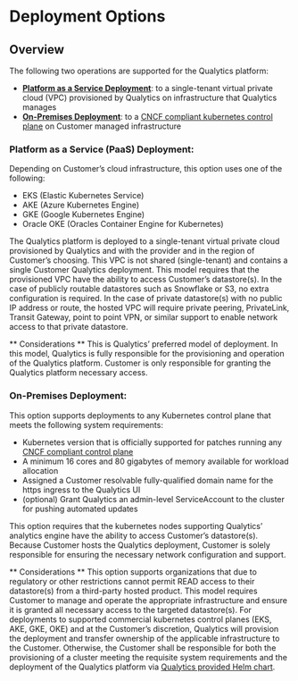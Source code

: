 # Deployment Options

## Overview
The following two operations are supported for the Qualytics platform:

-   __[Platform as a Service Deployment](#paas)__: to a single-tenant virtual private cloud (VPC) provisioned by Qualytics on infrastructure that Qualytics manages
-   __[On-Premises Deployment](#onpremise)__: to a [CNCF compliant kubernetes control plane](https://www.cncf.io/certification/software-conformance/) on Customer managed infrastructure


### <a name="paas"></a>__Platform as a Service (PaaS) Deployment:__

Depending on Customer’s cloud infrastructure, this option uses one of the following:

- EKS (Elastic Kubernetes Service)
- AKE (Azure Kubernetes Engine)
- GKE (Google Kubernetes Engine)
- Oracle OKE (Oracles Container Engine for Kubernetes)

The Qualytics platform is deployed to a single-tenant virtual private cloud provisioned by Qualytics and with the provider and in the region of Customer’s choosing. This VPC is not shared (single-tenant) and contains a single Customer Qualytics deployment.  This model requires that the provisioned VPC have the ability to access Customer’s datastore(s). In the case of publicly routable datastores such as Snowflake or S3, no extra configuration is required. In the case of private datastore(s) with no public IP address or route, the hosted VPC will require private peering, PrivateLink, Transit Gateway, point to point VPN, or similar support to enable network access to that private datastore.

** Considerations **
This is Qualytics’ preferred model of deployment. In this model, Qualytics is fully responsible for the provisioning and operation of the Qualytics platform. Customer is only responsible for granting the Qualytics platform necessary access.

### <a name="onpremise"></a>__On-Premises Deployment:__

This option supports deployments to any Kubernetes control plane that meets the following system requirements:

-  Kubernetes version that is officially supported for patches running any [CNCF compliant control plane](https://www.cncf.io/certification/software-conformance/)
-  A minimum 16 cores and 80 gigabytes of memory available for workload allocation
-  Assigned a Customer resolvable fully-qualified domain name for the https ingress to the Qualytics UI
- (optional) Grant Qualytics an admin-level ServiceAccount to the cluster for pushing automated updates

This option requires that the kubernetes nodes supporting Qualytics’ analytics engine have the ability to access Customer’s datastore(s). Because Customer hosts the Qualytics deployment, Customer is solely responsible for ensuring the necessary network configuration and support.

** Considerations **
This option supports organizations that due to regulatory or other restrictions cannot permit READ access to their datastore(s) from a third-party hosted product. This model requires Customer to manage and operate the appropriate infrastructure and ensure it is granted all necessary access to the targeted datastore(s). For deployments to supported commercial kubernetes control planes (EKS, AKE, GKE, OKE) and at the Customer’s discretion, Qualytics will provision the deployment and transfer ownership of the applicable infrastructure to the Customer.  Otherwise, the Customer shall be responsible for both the provisioning of a cluster meeting the requisite system requirements and the deployment of the Qualytics platform via [Qualytics provided Helm chart](https://github.com/Qualytics/qualytics-helm-public).
